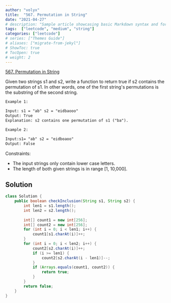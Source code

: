 ```yaml
---
author: "volyx"
title:  "567. Permutation in String"
date: "2021-04-27"
# description: "Sample article showcasing basic Markdown syntax and formatting for HTML elements."
tags:  ["leetcode", "medium", "string"]
categories: ["leetcode"]
# series: ["Themes Guide"]
# aliases: ["migrate-from-jekyl"]
# ShowToc: true
# TocOpen: true
# weight: 2
---
```


[567. Permutation in String](https://leetcode.com/problems/permutation-in-string/)

Given two strings s1 and s2, write a function to return true if s2 contains the permutation of s1. In other words, one of the first string's permutations is the substring of the second string.

```txt
Example 1:

Input: s1 = "ab" s2 = "eidbaooo"
Output: True
Explanation: s2 contains one permutation of s1 ("ba").
```

```txt
Example 2:

Input:s1= "ab" s2 = "eidboaoo"
Output: False
```

Constraints:

- The input strings only contain lower case letters.
- The length of both given strings is in range [1, 10,000].

## Solution

```java
class Solution {
    public boolean checkInclusion(String s1, String s2) {
        int len1 = s1.length();
        int len2 = s2.length();
        
        int[] count1 = new int[256];
        int[] count2 = new int[256];
        for (int i = 0; i < len1; i++) {
            count1[s1.charAt(i)]++;
        }
        for (int i = 0; i < len2; i++) {
            count2[s2.charAt(i)]++;
            if (i >= len1) {
                count2[s2.charAt(i - len1)]--;
            }
            if (Arrays.equals(count1, count2)) {
                return true;
            }
        }
        return false;
    }
}
```
